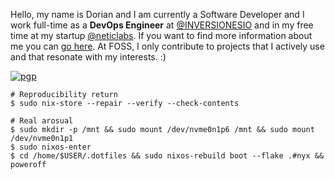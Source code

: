 
Hello, my name is Dorian and I am currently a Software Developer and I work full-time as a **DevOps Engineer** at [@INVERSIONESIO](https://inversiones.io/) and in my free time at my startup [@neticlabs](https://neticlabs.com). If you want to find more information about me you can [go here](https://luisquinones.me). At FOSS, I only contribute to projects that I actively use and that resonate with my interests. :)

[![pgp](https://img.shields.io/badge/pgp-0xd6fc92fd3a094af8-313131?style=flat&labelColor=545454&color=313131)](https://github.com/luisnquin.gpg)



```shell
# Reproducibility return
$ sudo nix-store --repair --verify --check-contents

# Real arosual
$ sudo mkdir -p /mnt && sudo mount /dev/nvme0n1p6 /mnt && sudo mount /dev/nvme0n1p1
$ sudo nixos-enter
$ cd /home/$USER/.dotfiles && sudo nixos-rebuild boot --flake .#nyx && poweroff
```

